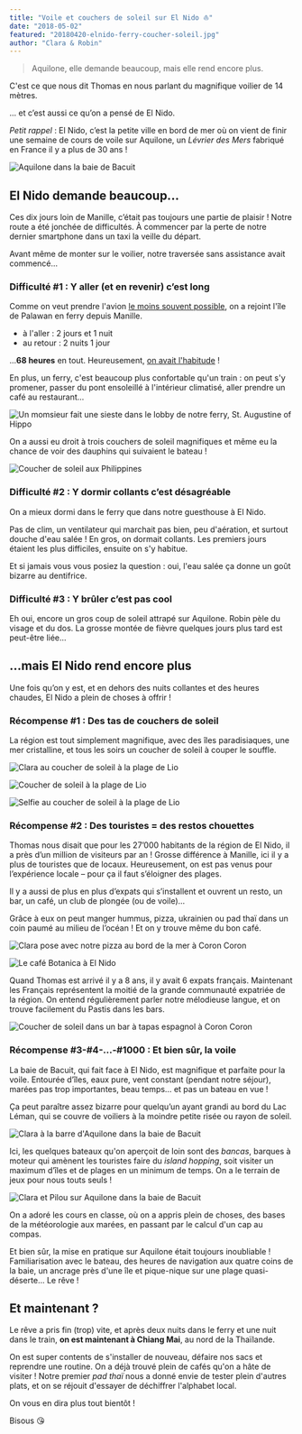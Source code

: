 ```yaml
---
title: "Voile et couchers de soleil sur El Nido ⛵"
date: "2018-05-02"
featured: "20180420-elnido-ferry-coucher-soleil.jpg"
author: "Clara & Robin"
---
```


> Aquilone, elle demande beaucoup, mais elle rend encore plus.

C'est ce que nous dit Thomas en nous parlant du magnifique voilier de 14 mètres.

... et c’est aussi ce qu’on a pensé de El Nido.

_Petit rappel_ : El Nido, c’est la petite ville en bord de mer où on vient de
finir une semaine de cours de voile sur Aquilone, un _Lévrier des Mers_ fabriqué
en France il y a plus de 30 ans !

![Aquilone dans la baie de Bacuit](20180424-elnido-voile-aquilone.jpg "Aquilone")

## El Nido demande beaucoup...

Ces dix jours loin de Manille, c’était pas toujours une partie de plaisir !
Notre route a été jonchée de difficultés. À commencer par la perte de notre
dernier smartphone dans un taxi la veille du départ.

Avant même de monter sur le voilier, notre traversée sans assistance avait
commencé...

### Difficulté #1 : Y aller (et en revenir) c’est long

Comme on veut prendre l'avion
[le moins souvent possible](https://eaudepoisson.com/2017/10/06/on-compense-le-bilan-carbone-de-notre-vol/),
on a rejoint l'île de Palawan en ferry depuis Manille.

- à l'aller : 2 jours et 1 nuit
- au retour : 2 nuits 1 jour

...**68 heures** en tout. Heureusement,
[on avait l'habitude](https://eaudepoisson.com/2017/12/13/33-heures-transvietnamien/)
!

En plus, un ferry, c'est beaucoup plus confortable qu'un train : on peut s'y
promener, passer du pont ensoleillé à l'intérieur climatisé, aller prendre un
café au restaurant…

![Un momsieur fait une sieste dans le lobby de notre ferry, St. Augustine of Hippo](20180421-elnido-ferry-sieste.jpg "Ou alors on peut y faire une sieste")

On a aussi eu droit à trois couchers de soleil magnifiques et même eu la chance
de voir des dauphins qui suivaient le bateau !

![Coucher de soleil aux Philippines](20180429-elnido-ferry-coucher-soleil-2.jpg)

### Difficulté #2 : Y dormir collants c’est désagréable

On a mieux dormi dans le ferry que dans notre guesthouse à El Nido.

Pas de clim, un ventilateur qui marchait pas bien, peu d'aération, et surtout
douche d'eau salée ! En gros, on dormait collants. Les premiers jours étaient
les plus difficiles, ensuite on s'y habitue.

Et si jamais vous vous posiez la question : oui, l'eau salée ça donne un goût
bizarre au dentifrice.

### Difficulté #3 : Y brûler c’est pas cool

Eh oui, encore un gros coup de soleil attrapé sur Aquilone. Robin pèle du visage
et du dos. La grosse montée de fièvre quelques jours plus tard est peut-être
liée...

## ...mais El Nido rend encore plus

Une fois qu’on y est, et en dehors des nuits collantes et des heures chaudes, El
Nido a plein de choses à offrir !

### Récompense #1 : Des tas de couchers de soleil

La région est tout simplement magnifique, avec des îles paradisiaques, une mer
cristalline, et tous les soirs un coucher de soleil à couper le souffle.

![Clara au coucher de soleil à la plage de Lio](20180427-elnido-lio-coucher-soleil-clara.jpg)

![Coucher de soleil à la plage de Lio](20180427-elnido-lio-coucher-soleil.jpg)

![Selfie au coucher de soleil à la plage de Lio](20180427-elnido-lio-coucher-soleil-selfie.jpg "Les selfies sans téléphone, c’est pas facile")

### Récompense #2 : Des touristes = des restos chouettes

Thomas nous disait que pour les 27’000 habitants de la région de El Nido, il a
près d’un million de visiteurs par an ! Grosse différence à Manille, ici il y a
plus de touristes que de locaux. Heureusement, on est pas venus pour
l’expérience locale – pour ça il faut s’éloigner des plages.

Il y a aussi de plus en plus d’expats qui s’installent et ouvrent un resto, un
bar, un café, un club de plongée (ou de voile)...

Grâce à eux on peut manger hummus, pizza, ukrainien ou pad thaï dans un coin
paumé au milieu de l’océan ! Et on y trouve même du bon café.

![Clara pose avec notre pizza au bord de la mer à Coron Coron](20180424-elnido-coroncoron-pizza-clara.jpg "Pizza pas du tout crispée :)")

![Le café Botanica à El Nido](20180427-elnido-cafe-botanica.jpg "Un café de spécialité (avec la clim, très rare ici)")

Quand Thomas est arrivé il y a 8 ans, il y avait 6 expats français. Maintenant
les Français représentent la moitié de la grande communauté expatriée de la
région. On entend régulièrement parler notre mélodieuse langue, et on trouve
facilement du Pastis dans les bars.

![Coucher de soleil dans un bar à tapas espagnol à Coron Coron](20180423-elnido-coroncoron-bar-coucher-soleil.jpg "Coucher de soleil dans un bar à tapas espagnol")

### Récompense #3-#4-...-#1000 : Et bien sûr, la voile

La baie de Bacuit, qui fait face à El Nido, est magnifique et parfaite pour la
voile. Entourée d’îles, eaux pure, vent constant (pendant notre séjour), marées
pas trop importantes, beau temps… et pas un bateau en vue !

Ça peut paraître assez bizarre pour quelqu’un ayant grandi au bord du Lac Léman,
qui se couvre de voiliers à la moindre petite risée ou rayon de soleil.

![Clara à la barre d'Aquilone dans la baie de Bacuit](20180424-elnido-voile-clara.jpg)

Ici, les quelques bateaux qu'on aperçoit de loin sont des _bancas_, barques à
moteur qui amènent les touristes faire du _island hopping_, soit visiter un
maximum d’îles et de plages en un minimum de temps. On a le terrain de jeux pour
nous touts seuls !

![Clara et Pilou sur Aquilone dans la baie de Bacuit](20180424-elnido-voile-clara-pilou.jpg "Pilou, le mousse de Thomas 🙃")

On a adoré les cours en classe, où on a appris plein de choses, des bases de la
météorologie aux marées, en passant par le calcul d'un cap au compas.

Et bien sûr, la mise en pratique sur Aquilone était toujours inoubliable !
Familiarisation avec le bateau, des heures de navigation aux quatre coins de la
baie, un ancrage près d'une île et pique-nique sur une plage quasi-déserte... Le
rêve !

## Et maintenant ?

Le rêve a pris fin (trop) vite, et après deux nuits dans le ferry et une nuit
dans le train, **on est maintenant à Chiang Mai**, au nord de la Thaïlande.

On est super contents de s'installer de nouveau, défaire nos sacs et reprendre
une routine. On a déjà trouvé plein de cafés qu'on a hâte de visiter ! Notre
premier _pad thaï_ nous a donné envie de tester plein d'autres plats, et on se
réjouit d'essayer de déchiffrer l'alphabet local.

On vous en dira plus tout bientôt !

Bisous 😘
